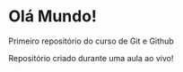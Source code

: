 # Olá Mundo!
 Primeiro repositório do curso de Git e Github
 
Repositório criado durante uma aula ao vivo!